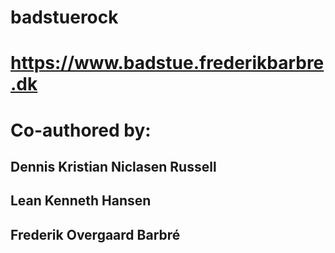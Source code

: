 # badstuerock

# https://www.badstue.frederikbarbre.dk

# Co-authored by:
## Dennis Kristian Niclasen Russell
## Lean Kenneth Hansen
## Frederik Overgaard Barbré
